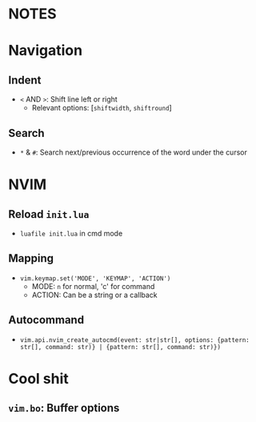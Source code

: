 # NOTES

# Navigation
## Indent
* `<` AND `>`: Shift line left or right
    * Relevant options: [`shiftwidth`, `shiftround`]

## Search
* `*` & `#`: Search next/previous occurrence of the word under the cursor



# NVIM
## Reload `init.lua`
* `luafile init.lua` in cmd mode

## Mapping
* `vim.keymap.set('MODE', 'KEYMAP', 'ACTION')`
    * MODE: `n` for normal, 'c' for command
    * ACTION: Can be a string or a callback

## Autocommand
* `vim.api.nvim_create_autocmd(event: str|str[], options: {pattern: str[], command: str)} | {pattern: str[], command: str)})`


# Cool shit
## `vim.bo`: Buffer options
